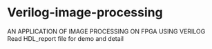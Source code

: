 # Verilog-image-processing
AN APPLICATION OF IMAGE PROCESSING ON FPGA USING VERILOG    
Read HDL_report file for demo and detail

